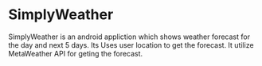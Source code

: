 # SimplyWeather

SimplyWeather is an android appliction which shows weather forecast for the day and next 5 days.
Its Uses user location to get the forecast.
It utilize  MetaWeather API for geting the forecast.


